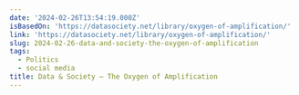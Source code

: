 ```yaml
---
date: '2024-02-26T13:54:19.000Z'
isBasedOn: 'https://datasociety.net/library/oxygen-of-amplification/'
link: 'https://datasociety.net/library/oxygen-of-amplification/'
slug: 2024-02-26-data-and-society-the-oxygen-of-amplification
tags:
  - Politics
  - social media
title: Data & Society — The Oxygen of Amplification
---
```


